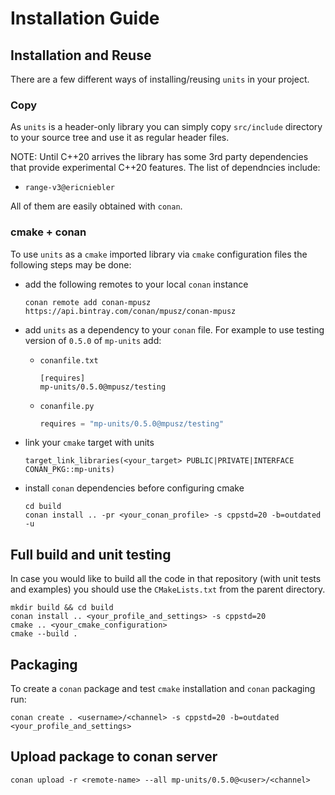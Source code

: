# Installation Guide

## Installation and Reuse

There are a few different ways of installing/reusing `units` in your project.

### Copy

As `units` is a header-only library you can simply copy `src/include` directory to
your source tree and use it as regular header files.

NOTE: Until C++20 arrives the library has some 3rd party dependencies that provide
experimental C++20 features. The list of dependncies include:
- `range-v3@ericniebler`

All of them are easily obtained with `conan`.

### cmake + conan

To use `units` as a `cmake` imported library via `cmake` configuration files the following
steps may be done:
- add the following remotes to your local `conan` instance

  ```shell
  conan remote add conan-mpusz https://api.bintray.com/conan/mpusz/conan-mpusz
  ```

- add `units` as a dependency to your `conan` file. For example to use testing version of
  `0.5.0` of `mp-units` add:
  - `conanfile.txt`
  
    ```text
    [requires]
    mp-units/0.5.0@mpusz/testing
    ```

  - `conanfile.py`

    ```python
    requires = "mp-units/0.5.0@mpusz/testing"
    ```

- link your `cmake` target with units

  ```text
  target_link_libraries(<your_target> PUBLIC|PRIVATE|INTERFACE CONAN_PKG::mp-units)
  ```

- install `conan` dependencies before configuring cmake

  ```shell
  cd build
  conan install .. -pr <your_conan_profile> -s cppstd=20 -b=outdated -u
  ```


## Full build and unit testing

In case you would like to build all the code in that repository (with unit tests and examples)
you should use the `CMakeLists.txt` from the parent directory.

```shell
mkdir build && cd build
conan install .. <your_profile_and_settings> -s cppstd=20
cmake .. <your_cmake_configuration>
cmake --build .
```


## Packaging

To create a `conan` package and test `cmake` installation and `conan` packaging run:  

```shell
conan create . <username>/<channel> -s cppstd=20 -b=outdated <your_profile_and_settings>
```


## Upload package to conan server

```shell
conan upload -r <remote-name> --all mp-units/0.5.0@<user>/<channel>
```
